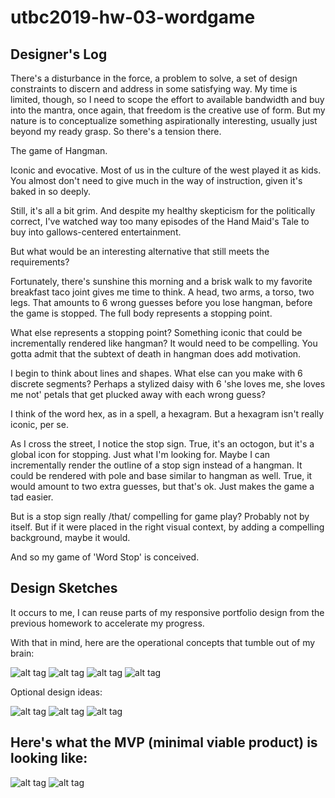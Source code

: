 # utbc2019-hw-03-wordgame

## Designer's Log

There's a disturbance in the force, a problem to solve, a set of design constraints
to discern and address in some satisfying way.  My time is limited, though, so I need to 
scope the effort to available bandwidth and buy into the mantra, once again, that freedom is the creative
use of form.  But my nature is to conceptualize something aspirationally interesting, usually just 
beyond my ready grasp.  So there's a tension there.

The game of Hangman.  

Iconic and evocative.  Most of us in the culture of the west played it as kids.
You almost don't need to give much in the way of instruction, given it's baked in so deeply.

Still, it's all a bit grim.  And despite my healthy skepticism for the politically correct, I've
watched way too many episodes of the Hand Maid's Tale to buy into gallows-centered entertainment.

But what would be an interesting alternative that still meets the requirements?

Fortunately, there's sunshine this morning and a brisk walk to my favorite breakfast taco joint gives
me time to think.  A head, two arms, a torso, two legs.  That amounts to 6 wrong guesses before you lose
hangman, before the game is stopped.  The full body represents a stopping point.

What else represents a stopping point?  Something iconic that could be incrementally rendered
like hangman?  It would need to be compelling.  You gotta admit that the subtext of death in hangman does 
add motivation.  

I begin to think about lines and shapes.  What else can you make with 6 discrete segments?
Perhaps a stylized daisy with 6 'she loves me, she loves me not' petals that get plucked away
with each wrong guess?

I think of the word hex, as in a spell, a hexagram.  But a hexagram isn't really iconic, per se.

As I cross the street, I notice the stop sign.  True, it's an octogon, but it's a global icon for
stopping.  Just what I'm looking for.  Maybe I can incrementally render the outline of a stop sign
instead of a hangman.  It could be rendered with pole and base similar to hangman as well.  True, it
would amount to two extra guesses, but that's ok.  Just makes the game a tad easier.

But is a stop sign really /that/ compelling for game play?  Probably not by itself.  But if it
were placed in the right visual context, by adding a compelling background, maybe
it would.

And so my game of 'Word Stop' is conceived.

## Design Sketches

It occurs to me, I can reuse parts of my responsive portfolio design from the previous homework
to accelerate my progress.

With that in mind, here are the operational concepts that tumble out of my brain:

![alt tag](docs/img/ws-concept.jpg)
![alt tag](docs/img/ws-gameplay.jpg)
![alt tag](docs/img/ws-menuitems.jpg)
![alt tag](docs/img/ws-play-details.jpg)

Optional design ideas:

![alt tag](docs/img/ws-optional-background.jpg)
![alt tag](docs/img/ws-optional-player-levels.jpg)
![alt tag](docs/img/ws-optional-light.jpg)

## Here's what the MVP (minimal viable product) is looking like:

![alt tag](docs/img/ws-unstyled-opening.png)
![alt tag](docs/img/ws-unstyled-playing.png)

